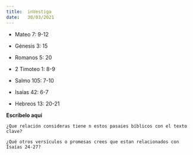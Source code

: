 ```yaml
---
title:  inVestiga
date:   30/03/2021
---
```


- Mateo 7: 9-12

- Génesis 3: 15

- Romanos 5: 20

- 2 Timoteo 1: 8-9

- Salmo 105: 7-10

- Isaías 42: 6-7

- Hebreos 13: 20-21

**Escríbelo aquí**

`¿Que relación consideras tiene n estos pasaies bíblicos con el texto clave?`

`¿Qué otros versículos o promesas crees que estan relacionados con Isaías 24-27?`
